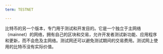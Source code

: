 ```yaml
---
term: TESTNET

---
```

比特币的另一个版本，专门用于测试和开发目的。它是一个独立于主网络（mainnet）的网络，拥有自己的区块和交易，允许开发者测试新功能、应用程序和更新，而不会危及主网络。测试网还可以避免测试期间的交易费用。测试网上使用的比特币没有实际价值。